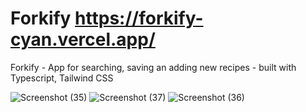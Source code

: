 # Forkify https://forkify-cyan.vercel.app/
Forkify - App for searching, saving an adding new recipes - built with Typescript, Tailwind CSS

![Screenshot (35)](https://github.com/Guram11/Forkify/assets/121447764/a82ec2d7-a93a-43ad-9245-9c9a1def66c8)
![Screenshot (37)](https://github.com/Guram11/Forkify/assets/121447764/986733d9-39e5-4edd-82da-57fe0e6f9623)
![Screenshot (36)](https://github.com/Guram11/Forkify/assets/121447764/4a5aca61-ef31-4f93-a6ef-fdb35344bd82)

